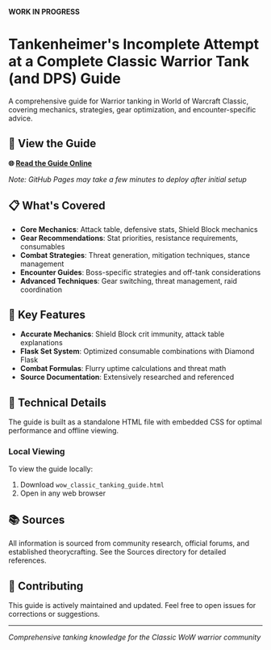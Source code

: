 **WORK IN PROGRESS**

# Tankenheimer's Incomplete Attempt at a Complete Classic Warrior Tank (and DPS) Guide

A comprehensive guide for Warrior tanking in World of Warcraft Classic, covering mechanics, strategies, gear optimization, and encounter-specific advice.

## 📖 View the Guide

**🌐 [Read the Guide Online](https://npc6388.github.io/wow-classic-warrior-tank-guide/)**

*Note: GitHub Pages may take a few minutes to deploy after initial setup*

## 📋 What's Covered

- **Core Mechanics**: Attack table, defensive stats, Shield Block mechanics
- **Gear Recommendations**: Stat priorities, resistance requirements, consumables
- **Combat Strategies**: Threat generation, mitigation techniques, stance management  
- **Encounter Guides**: Boss-specific strategies and off-tank considerations
- **Advanced Techniques**: Gear switching, threat management, raid coordination

## 🎯 Key Features

- **Accurate Mechanics**: Shield Block crit immunity, attack table explanations
- **Flask Set System**: Optimized consumable combinations with Diamond Flask
- **Combat Formulas**: Flurry uptime calculations and threat math
- **Source Documentation**: Extensively researched and referenced

## 🔧 Technical Details

The guide is built as a standalone HTML file with embedded CSS for optimal performance and offline viewing.

### Local Viewing

To view the guide locally:
1. Download `wow_classic_tanking_guide.html`
2. Open in any web browser

## 📚 Sources

All information is sourced from community research, official forums, and established theorycrafting. See the Sources directory for detailed references.

## 🤝 Contributing

This guide is actively maintained and updated. Feel free to open issues for corrections or suggestions.

---

*Comprehensive tanking knowledge for the Classic WoW warrior community*